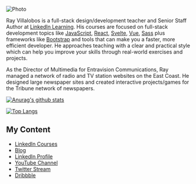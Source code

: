 ![Photo](http://pixelprowess.com/i/pow-laptopgrab.jpg)

Ray Villalobos is a full-stack design/development teacher and Senior Staff Author at [LinkedIn Learning](https://www.linkedin.com/learning/instructors/ray-villalobos). His courses are focused on full-stack development topics like [JavaScript](https://www.linkedin.com/learning/mastering-web-developer-interview-code?u=104), [React](https://www.linkedin.com/learning/react-spas?u=104), [Svelte](https://www.linkedin.com/learning/svelte-first-look?u=104), [Vue](https://www.linkedin.com/learning/vue-js-working-with-apis?u=104), [Sass](https://www.linkedin.com/learning/bootstrap-4-with-sass?u=104) plus frameworks like [Bootstrap](https://www.linkedin.com/learning/bootstrap-4-essential-training?u=104) and tools that can make you a faster, more efficient developer. He approaches teaching with a clear and practical style which can help you improve your skills through real-world exercises and projects. 

As the Director of Multimedia for Entravision Communications, Ray managed a network of radio and TV station websites on the East Coast. He designed large newspaper sites and created interactive projects/games for the Tribune network of newspapers.

[![Anurag's github stats](https://github-readme-stats.vercel.app/api?username=planetoftheweb)](https://github.com/anuraghazra/github-readme-stats)

[![Top Langs](https://github-readme-stats.vercel.app/api/top-langs/?username=planetoftheweb&hide=php,ruby)](https://github.com/anuraghazra/github-readme-stats)

## My Content
- [LinkedIn Courses](https://www.linkedin.com/learning/instructors/ray-villalobos)
- [Blog](https://raybo.org)
- [LinkedIn Profile](https://www.linkedin.com/in/planetoftheweb)
- [YouTube Channel](https://www.youtube.com/planetoftheweb)
- [Twitter Stream](https://twitter.com/planetoftheweb) 
- [Dribbble](https://dribbble.com/planetoftheweb)
